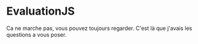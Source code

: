 # EvaluationJS

Ca ne marche pas, vous pouvez toujours regarder.
C'est là que j'avais les questions a vous poser.
